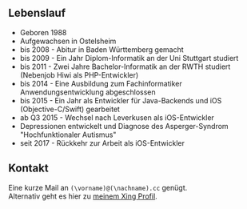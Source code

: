 

## Lebenslauf
* Geboren 1988
* Aufgewachsen in Ostelsheim
* bis 2008 - Abitur in Baden Württemberg gemacht
* bis 2009 - Ein Jahr Diplom-Informatik an der Uni Stuttgart studiert
* bis 2011 - Zwei Jahre Bachelor-Informatik an der RWTH studiert (Nebenjob Hiwi als PHP-Entwickler)
* bis 2014 - Eine Ausbildung zum Fachinformatiker Anwendungsentwicklung abgeschlossen
* bis 2015 - Ein Jahr als Entwickler für Java-Backends und iOS (Objective-C/Swift) gearbeitet
* ab Q3 2015 - Wechsel nach Leverkusen als iOS-Entwickler
* Depressionen entwickelt und Diagnose des Asperger-Syndrom "Hochfunktionaler Autismus"
* seit 2017 - Rückkehr zur Arbeit als iOS-Entwickler

## Kontakt
Eine kurze Mail an `(\vorname)@(\nachname).cc` genügt.  
Alternativ geht es hier zu [meinem Xing Profil](https://www.xing.com/profile/Kevin_Griesbach/).
